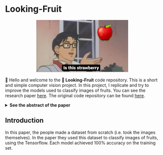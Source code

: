 # Looking-Fruit

<p align="center">
    <img width=300 height=170 src="assets/meme.jpeg">
</p>

:wave: Hello and welcome to the **:apple: Looking-Fruit** code repository. This is a short and simple computer vision project. In this project, I replicate and try to improve the models used to classify images of fruits. You can see the research paper [here](https://www.researchgate.net/publication/321475443_Fruit_recognition_from_images_using_deep_learning). The original code repository can be found [here](https://github.com/Horea94/Fruit-Images-Dataset).

<details>
  <summary markdown="span"><strong>See the abstract of the paper</strong></summary>
    In this paper we introduce a new, high-quality, dataset of images
containing fruits. We also present the results of some numerical experiment for training a neural network to detect fruits. We discuss the
reason why we chose to use fruits in this project by proposing a few
applications that could use such classifier.
</details>

## Introduction

In this paper, the people made a dataset from scratch (i.e. took the images themselves). In the paper they used this dataset to classify images of fruits, using the Tensorflow. Each model achieved 100% accuracy on the training set.
